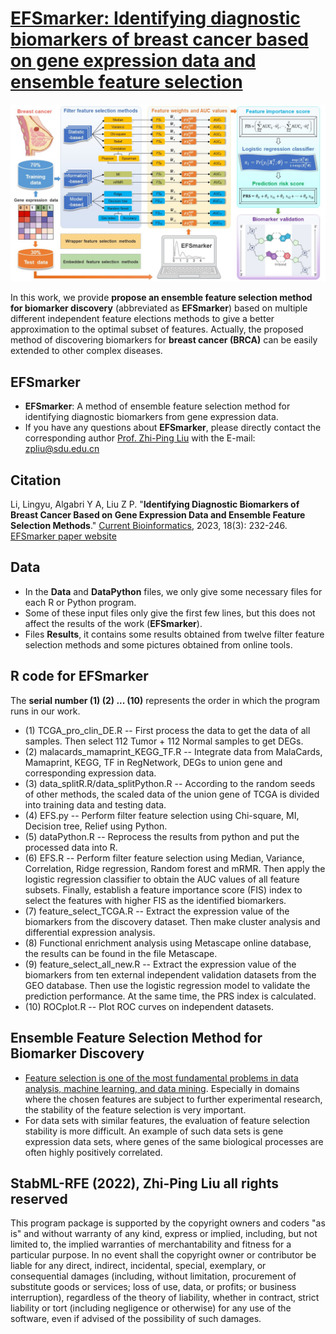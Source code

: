 # [EFSmarker: Identifying diagnostic biomarkers of breast cancer based on gene expression data and ensemble feature selection](https://github.com/zpliulab/EFSmarker)

![Screenshot](Data/EFSmarker.jpg)

In this work, we provide **propose an ensemble feature selection method for biomarker discovery** (abbreviated as **EFSmarker**) based on multiple different independent feature elections methods to give a better approximation to the optimal subset of features. Actually, the proposed method of discovering biomarkers for **breast cancer (BRCA)** can be easily extended to other complex diseases.


## EFSmarker
<!--START_SECTION:news-->
* **EFSmarker**: A method of ensemble feature selection method for identifying diagnostic biomarkers from gene expression data. 
* If you have any questions about **EFSmarker**, please directly contact the corresponding author [Prof. Zhi-Ping Liu](https://scholar.google.com/citations?user=zkBXb_kAAAAJ&hl=zh-CN&oi=ao) with the E-mail: zpliu@sdu.edu.cn
<!--END_SECTION:news-->


## Citation
Li, Lingyu, Algabri Y A, Liu Z P. "**Identifying Diagnostic Biomarkers of Breast Cancer Based on Gene Expression Data and Ensemble Feature Selection Methods**." [Current Bioinformatics](https://benthamscience.com/journal/cbio), 2023, 18(3): 232-246. [EFSmarker paper website](https://www.eurekaselect.com/article/128764)


## Data
<!--START_SECTION:news-->
* In the **Data** and **DataPython** files, we only give some necessary files for each R or Python program. 
* Some of these input files only give the first few lines, but this does not affect the results of the work (**EFSmarker**).
* Files **Results**, it contains some results obtained from twelve filter feature selection methods and some pictures obtained from online tools.
<!--END_SECTION:news-->


## R code for EFSmarker
The **serial number (1) (2) ... (10)** represents the order in which the program runs in our work.
<!--START_SECTION:news-->
* (1) TCGA_pro_clin_DE.R  --  First process the data to get the data of all samples. Then select 112 Tumor + 112 Normal samples to get DEGs.
* (2) malacards_mamaprint_KEGG_TF.R  --  Integrate data from MalaCards, Mamaprint, KEGG, TF in RegNetwork, DEGs to union gene and corresponding expression data.
* (3) data_splitR.R/data_splitPython.R  --  According to the random seeds of other methods, the scaled data of the union gene of TCGA is divided into training data and testing data.
* (4) EFS.py  --  Perform filter feature selection using Chi-square, MI, Decision tree, Relief using Python.
* (5) dataPython.R  --  Reprocess the results from python and put the processed data into R.
* (6) EFS.R  --  Perform filter feature selection using Median, Variance, Correlation, Ridge regression, Random forest and mRMR. Then apply the logistic regression classifier to obtain the AUC values of all feature subsets. Finally, establish a feature importance score (FIS) index to select the features with higher FIS as the identified biomarkers.
* (7) feature_select_TCGA.R  --  Extract the expression value of the biomarkers from the discovery dataset. Then make cluster analysis and differential expression analysis.
* (8) Functional enrichment analysis using Metascape online database, the results can be found in the file Metascape.
* (9) feature_select_all_new.R  --  Extract the expression value of the biomarkers from ten external independent validation datasets from the GEO database. Then use the logistic regression model to validate the prediction performance. At the same time, the PRS index is calculated.
* (10) ROCplot.R  --  Plot ROC curves on independent datasets.
<!--END_SECTION:news-->


## Ensemble Feature Selection Method for Biomarker Discovery
<!--START_SECTION:news-->
* [Feature selection is one of the most fundamental problems in data analysis, machine learning, and data mining](https://doi.org/10.1007/978-3-030-64583-0_19). Especially in domains where the chosen features are subject to further experimental research, the stability of the feature selection is very important. 
* For data sets with similar features, the evaluation of feature selection stability is more difficult. An example of such data sets is gene expression data sets, where genes of the same biological processes are often highly positively correlated.  
<!--END_SECTION:news-->


## StabML-RFE (2022), Zhi-Ping Liu all rights reserved
This program package is supported by the copyright owners and coders "as is" and without warranty of any kind, express or implied, including, but not limited to, the implied warranties of merchantability and fitness for a particular purpose. In no event shall the copyright owner or contributor be liable for any direct, indirect, incidental, special, exemplary, or consequential damages (including, without limitation, procurement of substitute goods or services; loss of use, data, or profits; or business interruption), regardless of the theory of liability, whether in contract, strict liability or tort (including negligence or otherwise) for any use of the software, even if advised of the possibility of such damages.



     
